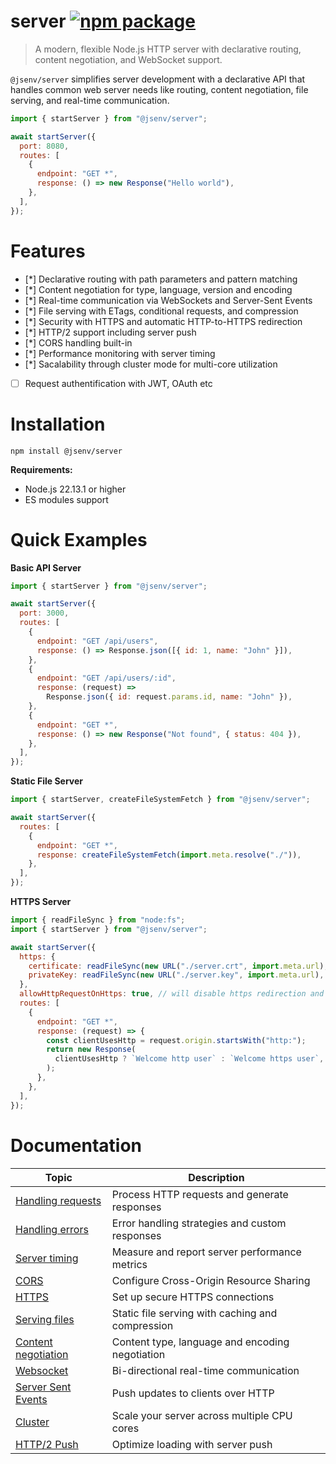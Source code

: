 # server [![npm package](https://img.shields.io/npm/v/@jsenv/server.svg?logo=npm&label=package)](https://www.npmjs.com/package/@jsenv/server)

> A modern, flexible Node.js HTTP server with declarative routing, content negotiation, and WebSocket support.

`@jsenv/server` simplifies server development with a declarative API that handles common web server needs like routing, content negotiation, file serving, and real-time communication.

```js
import { startServer } from "@jsenv/server";

await startServer({
  port: 8080,
  routes: [
    {
      endpoint: "GET *",
      response: () => new Response("Hello world"),
    },
  ],
});
```

# Features

- [*] Declarative routing with path parameters and pattern matching
- [*] Content negotiation for type, language, version and encoding
- [*] Real-time communication via WebSockets and Server-Sent Events
- [*] File serving with ETags, conditional requests, and compression
- [*] Security with HTTPS and automatic HTTP-to-HTTPS redirection
- [*] HTTP/2 support including server push
- [*] CORS handling built-in
- [*] Performance monitoring with server timing
- [*] Sacalability through cluster mode for multi-core utilization
- [ ] Request authentification with JWT, OAuth etc

# Installation

```console
npm install @jsenv/server
```

**Requirements:**

- Node.js 22.13.1 or higher
- ES modules support

# Quick Examples

**Basic API Server**

```js
import { startServer } from "@jsenv/server";

await startServer({
  port: 3000,
  routes: [
    {
      endpoint: "GET /api/users",
      response: () => Response.json([{ id: 1, name: "John" }]),
    },
    {
      endpoint: "GET /api/users/:id",
      response: (request) =>
        Response.json({ id: request.params.id, name: "John" }),
    },
    {
      endpoint: "GET *",
      response: () => new Response("Not found", { status: 404 }),
    },
  ],
});
```

**Static File Server**

```js
import { startServer, createFileSystemFetch } from "@jsenv/server";

await startServer({
  routes: [
    {
      endpoint: "GET *",
      response: createFileSystemFetch(import.meta.resolve("./")),
    },
  ],
});
```

**HTTPS Server**

```js
import { readFileSync } from "node:fs";
import { startServer } from "@jsenv/server";

await startServer({
  https: {
    certificate: readFileSync(new URL("./server.crt", import.meta.url), "utf8"),
    privateKey: readFileSync(new URL("./server.key", import.meta.url), "utf8"),
  },
  allowHttpRequestOnHttps: true, // will disable https redirection and let you handle http request
  routes: [
    {
      endpoint: "GET *",
      response: (request) => {
        const clientUsesHttp = request.origin.startsWith("http:");
        return new Response(
          clientUsesHttp ? `Welcome http user` : `Welcome https user`,
        );
      },
    },
  ],
});
```

# Documentation

| Topic                                                | Description                                      |
| ---------------------------------------------------- | ------------------------------------------------ |
| [Handling requests](./docs/handling_requests.md)     | Process HTTP requests and generate responses     |
| [Handling errors](./docs/handling_errors.md)         | Error handling strategies and custom responses   |
| [Server timing](./docs/server_timing.md)             | Measure and report server performance metrics    |
| [CORS](./docs/cors.md)                               | Configure Cross-Origin Resource Sharing          |
| [HTTPS](./docs/https.md)                             | Set up secure HTTPS connections                  |
| [Serving files](./docs/serving_files.md)             | Static file serving with caching and compression |
| [Content negotiation](./docs/content_negotiation.md) | Content type, language and encoding negotiation  |
| [Websocket](./docs/websocket.md)                     | Bi-directional real-time communication           |
| [Server Sent Events](./docs/server_sent_events.md)   | Push updates to clients over HTTP                |
| [Cluster](./docs/cluster.md)                         | Scale your server across multiple CPU cores      |
| [HTTP/2 Push](./docs/http2_push.md)                  | Optimize loading with server push                |
